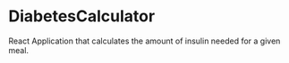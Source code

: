 # DiabetesCalculator

React Application that calculates the amount of insulin needed for a given meal.